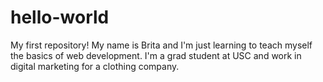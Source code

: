 # hello-world
My first repository!
My name is Brita and I'm just learning to teach myself the basics of web development. I'm a grad student at USC and work in digital marketing for a clothing company.
